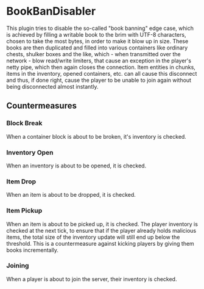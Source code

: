 # BookBanDisabler

This plugin tries to disable the so-called "book banning" edge case, which is achieved by filling a
writable book to the brim with UTF-8 characters, chosen to take the most bytes, in order to make it blow
up in size. These books are then duplicated and filled into various containers like ordinary chests,
shulker boxes and the like, which - when transmitted over the network - blow read/write limiters, that
cause an exception in the player's netty pipe, which then again closes the connection. Item entities
in chunks, items in the inventory, opened containers, etc. can all cause this disconnect and thus, if
done right, cause the player to be unable to join again without being disconnected almost instantly.

## Countermeasures

### Block Break

When a container block is about to be broken, it's inventory is checked.

### Inventory Open

When an inventory is about to be opened, it is checked.

### Item Drop

When an item is about to be dropped, it is checked.

### Item Pickup

When an item is about to be picked up, it is checked. The player inventory is checked at the next tick, to
ensure that if the player already holds malicious items, the total size of the inventory update will still
end up below the threshold. This is a countermeasure against kicking players by giving them books incrementally.

### Joining

When a player is about to join the server, their inventory is checked.
